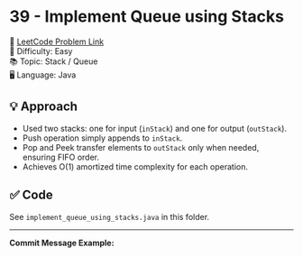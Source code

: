 # 39 - Implement Queue using Stacks

🔗 [LeetCode Problem Link](https://leetcode.com/problems/implement-queue-using-stacks/)  
📌 Difficulty: Easy  
📚 Topic: Stack / Queue  
🖥️ Language: Java  

## 💡 Approach
- Used two stacks: one for input (`inStack`) and one for output (`outStack`).
- Push operation simply appends to `inStack`.
- Pop and Peek transfer elements to `outStack` only when needed, ensuring FIFO order.
- Achieves O(1) amortized time complexity for each operation.

## ✅ Code
See `implement_queue_using_stacks.java` in this folder.

---
**Commit Message Example:**
